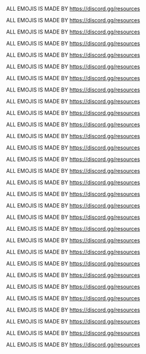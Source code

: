 ALL EMOJIS IS MADE BY https://discord.gg/resources

ALL EMOJIS IS MADE BY https://discord.gg/resources

ALL EMOJIS IS MADE BY https://discord.gg/resources

ALL EMOJIS IS MADE BY https://discord.gg/resources

ALL EMOJIS IS MADE BY https://discord.gg/resources

ALL EMOJIS IS MADE BY https://discord.gg/resources

ALL EMOJIS IS MADE BY https://discord.gg/resources

ALL EMOJIS IS MADE BY https://discord.gg/resources

ALL EMOJIS IS MADE BY https://discord.gg/resources

ALL EMOJIS IS MADE BY https://discord.gg/resources

ALL EMOJIS IS MADE BY https://discord.gg/resources

ALL EMOJIS IS MADE BY https://discord.gg/resources

ALL EMOJIS IS MADE BY https://discord.gg/resources

ALL EMOJIS IS MADE BY https://discord.gg/resources

ALL EMOJIS IS MADE BY https://discord.gg/resources

ALL EMOJIS IS MADE BY https://discord.gg/resources

ALL EMOJIS IS MADE BY https://discord.gg/resources

ALL EMOJIS IS MADE BY https://discord.gg/resources

ALL EMOJIS IS MADE BY https://discord.gg/resources

ALL EMOJIS IS MADE BY https://discord.gg/resources

ALL EMOJIS IS MADE BY https://discord.gg/resources

ALL EMOJIS IS MADE BY https://discord.gg/resources

ALL EMOJIS IS MADE BY https://discord.gg/resources

ALL EMOJIS IS MADE BY https://discord.gg/resources

ALL EMOJIS IS MADE BY https://discord.gg/resources

ALL EMOJIS IS MADE BY https://discord.gg/resources

ALL EMOJIS IS MADE BY https://discord.gg/resources

ALL EMOJIS IS MADE BY https://discord.gg/resources

ALL EMOJIS IS MADE BY https://discord.gg/resources

ALL EMOJIS IS MADE BY https://discord.gg/resources

